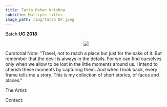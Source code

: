 ```yaml
---
title: Tatta Mohan Krishna
subtitle: Multiple titles
image_path: /img/Tatta DP.jpeg
---
```


<p>Batch:<b>UG 2018</b></p>


<!--Title: <b>Multiple Titles</b>-->

<p align="center">
<img src="../../img/Tatta DP.jpg"></p>

Curatorial Note:
"Travel, not to reach a place but just for the sake of it. But remember that the devil is always in the details. For we can find ourselves only when we allow to be lost in the little moments around us. I intend to cherish these moments by capturing them. And when I look back, every frame tells me a story. This is my collection of short stories, of faces and places."


The Artist:


Contact:

<a href="https://www.facebook.com/kritiartwork" class="fa fa-facebook"></a>
<a href="https://instagram.com/kriti_art" class="fa fa-instagram"></a>
<a href="https://kritiart.com" class="fa fa-wordpress"></a>
<a href="kriti.garg@ashoka.edu.in" class="fa fa-envelope"></a>
<a href="#" class="fa fa-phone"></a>




